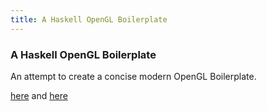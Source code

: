 ```yaml
---
title: A Haskell OpenGL Boilerplate
---
```


### A Haskell OpenGL Boilerplate

An attempt to create a concise modern OpenGL Boilerplate.

[here](https://github.com/madjestic/Haskell-OpenGL-Tutorial/tree/master/Boilerplate)
and 
[here](https://github.com/madjestic/Haskell-OpenGL-Tutorial/tree/master/minimumBoilerplate)
